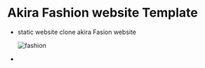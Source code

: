 # Akira Fashion website Template
- static website clone akira Fasion website

  ![fashion](https://github.com/Mohamed-Abdelwahed/Fashion_site/assets/86673523/6db443fe-80cb-4d70-b716-f7bd5c72f133)


- 
